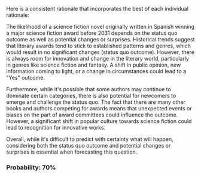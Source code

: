Here is a consistent rationale that incorporates the best of each individual rationale:

The likelihood of a science fiction novel originally written in Spanish winning a major science fiction award before 2031 depends on the status quo outcome as well as potential changes or surprises. Historical trends suggest that literary awards tend to stick to established patterns and genres, which would result in no significant changes (status quo outcome). However, there is always room for innovation and change in the literary world, particularly in genres like science fiction and fantasy. A shift in public opinion, new information coming to light, or a change in circumstances could lead to a "Yes" outcome.

Furthermore, while it's possible that some authors may continue to dominate certain categories, there is also potential for newcomers to emerge and challenge the status quo. The fact that there are many other books and authors competing for awards means that unexpected events or biases on the part of award committees could influence the outcome. However, a significant shift in popular culture towards science fiction could lead to recognition for innovative works.

Overall, while it's difficult to predict with certainty what will happen, considering both the status quo outcome and potential changes or surprises is essential when forecasting this question.

### Probability: 70%